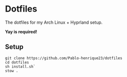 # Dotfiles
The dotfiles for my Arch Linux + Hyprland setup.

**Yay is required!**

## Setup

```
git clone https://github.com/Pablo-henrique23/dotfiles
cd dotfiles
sh install.sh`
stow .
```
